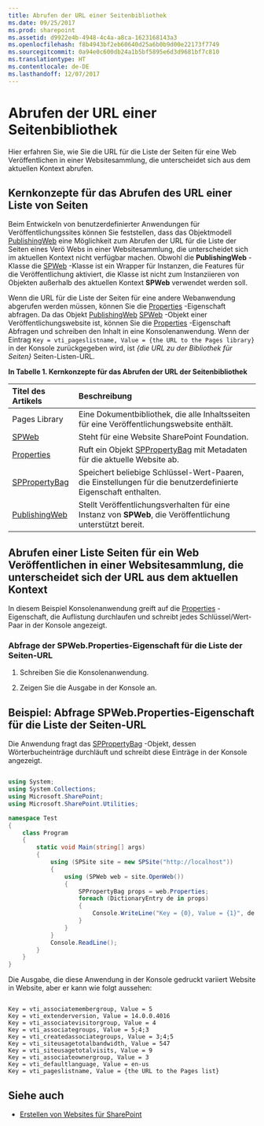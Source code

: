 ```yaml
---
title: Abrufen der URL einer Seitenbibliothek
ms.date: 09/25/2017
ms.prod: sharepoint
ms.assetid: d9922e4b-4948-4c4a-a8ca-1623168143a3
ms.openlocfilehash: f8b4943bf2eb60640d25a6b0b9d00e22173f7749
ms.sourcegitcommit: 0a94e0c600db24a1b5bf5895e6d3d9681bf7c810
ms.translationtype: HT
ms.contentlocale: de-DE
ms.lasthandoff: 12/07/2017
---
```

# <a name="retrieve-the-url-of-a-pages-library"></a>Abrufen der URL einer Seitenbibliothek

Hier erfahren Sie, wie Sie die URL für die Liste der Seiten für eine Web Veröffentlichen in einer Websitesammlung, die unterscheidet sich aus dem aktuellen Kontext abrufen.

## <a name="core-concepts-to-know-for-retrieving-the-url-of-a-pages-list"></a>Kernkonzepte für das Abrufen des URL einer Liste von Seiten
<a name="SP15_Core_Concepts_URL_MP"> </a>

Beim Entwickeln von benutzerdefinierter Anwendungen für Veröffentlichungssites können Sie feststellen, dass das Objektmodell  [PublishingWeb](https://msdn.microsoft.com/library/Microsoft.SharePoint.Publishing.PublishingWeb.aspx) eine Möglichkeit zum Abrufen der URL für die Liste der Seiten eines Verö Webs in einer Websitesammlung, die unterscheidet sich im aktuellen Kontext nicht verfügbar machen. Obwohl die **PublishingWeb** -Klasse die [SPWeb](https://msdn.microsoft.com/library/Microsoft.SharePoint.SPWeb.aspx) -Klasse ist ein Wrapper für Instanzen, die Features für die Veröffentlichung aktiviert, die Klasse ist nicht zum Instanziieren von Objekten außerhalb des aktuellen Kontext **SPWeb** verwendet werden soll.
  
    
    
Wenn die URL für die Liste der Seiten für eine andere Webanwendung abgerufen werden müssen, können Sie die  [Properties](https://msdn.microsoft.com/library/Microsoft.SharePoint.SPWeb.Properties.aspx) -Eigenschaft abfragen. Da das Objekt [PublishingWeb](https://msdn.microsoft.com/library/Microsoft.SharePoint.Publishing.PublishingWeb.aspx) [SPWeb](https://msdn.microsoft.com/library/Microsoft.SharePoint.SPWeb.aspx) -Objekt einer Veröffentlichungswebsite ist, können Sie die [Properties](https://msdn.microsoft.com/library/Microsoft.SharePoint.SPWeb.Properties.aspx) -Eigenschaft Abfragen und schreiben den Inhalt in eine Konsolenanwendung. Wenn der Eintrag `Key = vti_pageslistname, Value = {the URL to the Pages library}` in der Konsole zurückgegeben wird, ist *{die URL zu der Bibliothek für Seiten}*  Seiten-Listen-URL.
  
    
    

**In Tabelle 1. Kernkonzepte für das Abrufen der URL der Seitenbibliothek**


|**Titel des Artikels**|**Beschreibung**|
|:-----|:-----|
|Pages Library  <br/> |Eine Dokumentbibliothek, die alle Inhaltsseiten für eine Veröffentlichungswebsite enthält.  <br/> |
| [SPWeb](https://msdn.microsoft.com/library/Microsoft.SharePoint.SPWeb.aspx) <br/> |Steht für eine Website SharePoint Foundation.  <br/> |
| [Properties](https://msdn.microsoft.com/library/Microsoft.SharePoint.SPWeb.Properties.aspx) <br/> |Ruft ein Objekt  [SPPropertyBag](https://msdn.microsoft.com/library/Microsoft.SharePoint.Utilities.SPPropertyBag.aspx) mit Metadaten für die aktuelle Website ab. <br/> |
| [SPPropertyBag](https://msdn.microsoft.com/library/Microsoft.SharePoint.Utilities.SPPropertyBag.aspx) <br/> |Speichert beliebige Schlüssel-Wert-Paaren, die Einstellungen für die benutzerdefinierte Eigenschaft enthalten.  <br/> |
| [PublishingWeb](https://msdn.microsoft.com/library/Microsoft.SharePoint.Publishing.PublishingWeb.aspx) <br/> |Stellt Veröffentlichungsverhalten für eine Instanz von **SPWeb**, die Veröffentlichung unterstützt bereit. <br/> |
   

## <a name="retrieve-the-url-of-a-pages-list-for-a-publishing-web-in-a-site-collection-that-differs-from-the-current-context"></a>Abrufen einer Liste Seiten für ein Web Veröffentlichen in einer Websitesammlung, die unterscheidet sich der URL aus dem aktuellen Kontext
<a name="SP15_Code_URL_Pages_List"> </a>

In diesem Beispiel Konsolenanwendung greift auf die  [Properties](https://msdn.microsoft.com/library/Microsoft.SharePoint.SPWeb.Properties.aspx) -Eigenschaft, die Auflistung durchlaufen und schreibt jedes Schlüssel/Wert-Paar in der Konsole angezeigt.
  
    
    

### <a name="to-query-the-spwebproperties-property-for-the-url-to-the-pages-list"></a>Abfrage der SPWeb.Properties-Eigenschaft für die Liste der Seiten-URL


1. Schreiben Sie die Konsolenanwendung.
    
  
2. Zeigen Sie die Ausgabe in der Konsole an.
    
  

## <a name="example-query-spwebproperties-property-for-the-url-to-the-pages-list"></a>Beispiel: Abfrage SPWeb.Properties-Eigenschaft für die Liste der Seiten-URL
<a name="SP15_Example_SPWeb_Properties"> </a>

Die Anwendung fragt das  [SPPropertyBag](https://msdn.microsoft.com/library/Microsoft.SharePoint.Utilities.SPPropertyBag.aspx) -Objekt, dessen Wörterbucheinträge durchläuft und schreibt diese Einträge in der Konsole angezeigt.
  
    
    

```cs

using System;
using System.Collections;
using Microsoft.SharePoint;
using Microsoft.SharePoint.Utilities;

namespace Test
{
    class Program
    {
        static void Main(string[] args)
        {
            using (SPSite site = new SPSite("http://localhost"))
            {
                using (SPWeb web = site.OpenWeb())
                {
                    SPPropertyBag props = web.Properties;
                    foreach (DictionaryEntry de in props)
                    {
                        Console.WriteLine("Key = {0}, Value = {1}", de.Key, de.Value);
                    }
                }
            }
            Console.ReadLine();
        }
    }
}

```

Die Ausgabe, die diese Anwendung in der Konsole gedruckt variiert Website in Website, aber er kann wie folgt aussehen:
  
    
    



```

Key = vti_associatemembergroup, Value = 5
Key = vti_extenderversion, Value = 14.0.0.4016
Key = vti_associatevisitorgroup, Value = 4
Key = vti_associategroups, Value = 5;4;3
Key = vti_createdassociategroups, Value = 3;4;5
Key = vti_siteusagetotalbandwidth, Value = 547
Key = vti_siteusagetotalvisits, Value = 9
Key = vti_associateownergroup, Value = 3
Key = vti_defaultlanguage, Value = en-us
Key = vti_pageslistname, Value = {the URL to the Pages list}
```


## <a name="see-also"></a>Siehe auch
<a name="bk_addresources"> </a>


-  [Erstellen von Websites für SharePoint](build-sites-for-sharepoint.md)
    
  

